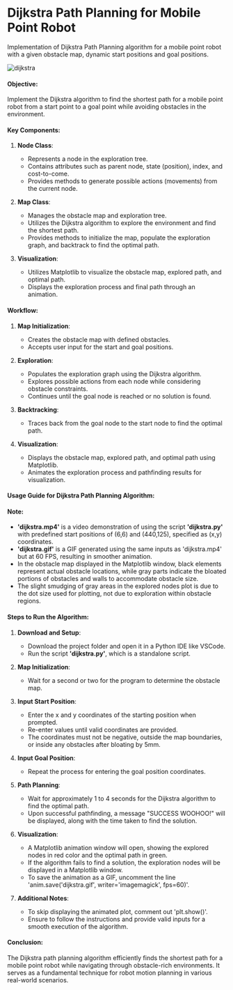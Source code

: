 # Dijkstra Path Planning for Mobile Point Robot
Implementation of Dijkstra Path Planning algorithm for a mobile point robot with a given obstacle map, dynamic start positions and goal positions.

![dijkstra](https://github.com/Shyam-pi/Dijkstra-Path-Planning/assets/57116285/417b9f17-9ce9-4c7f-a5b4-2161575866f1)

#### Objective:
Implement the Dijkstra algorithm to find the shortest path for a mobile point robot from a start point to a goal point while avoiding obstacles in the environment.

#### Key Components:
1. **Node Class**:
   - Represents a node in the exploration tree.
   - Contains attributes such as parent node, state (position), index, and cost-to-come.
   - Provides methods to generate possible actions (movements) from the current node.

2. **Map Class**:
   - Manages the obstacle map and exploration tree.
   - Utilizes the Dijkstra algorithm to explore the environment and find the shortest path.
   - Provides methods to initialize the map, populate the exploration graph, and backtrack to find the optimal path.

3. **Visualization**:
   - Utilizes Matplotlib to visualize the obstacle map, explored path, and optimal path.
   - Displays the exploration process and final path through an animation.

#### Workflow:
1. **Map Initialization**:
   - Creates the obstacle map with defined obstacles.
   - Accepts user input for the start and goal positions.

2. **Exploration**:
   - Populates the exploration graph using the Dijkstra algorithm.
   - Explores possible actions from each node while considering obstacle constraints.
   - Continues until the goal node is reached or no solution is found.

3. **Backtracking**:
   - Traces back from the goal node to the start node to find the optimal path.

4. **Visualization**:
   - Displays the obstacle map, explored path, and optimal path using Matplotlib.
   - Animates the exploration process and pathfinding results for visualization.

#### Usage Guide for Dijkstra Path Planning Algorithm:

#### Note:
- **'dijkstra.mp4'** is a video demonstration of using the script **'dijkstra.py'** with predefined start positions of (6,6) and (440,125), specified as (x,y) coordinates.
- **'dijkstra.gif'** is a GIF generated using the same inputs as 'dijkstra.mp4' but at 60 FPS, resulting in smoother animation.
- In the obstacle map displayed in the Matplotlib window, black elements represent actual obstacle locations, while gray parts indicate the bloated portions of obstacles and walls to accommodate obstacle size.
- The slight smudging of gray areas in the explored nodes plot is due to the dot size used for plotting, not due to exploration within obstacle regions.

#### Steps to Run the Algorithm:
1. **Download and Setup**:
   - Download the project folder and open it in a Python IDE like VSCode.
   - Run the script **'dijkstra.py'**, which is a standalone script.

2. **Map Initialization**:
   - Wait for a second or two for the program to determine the obstacle map.

3. **Input Start Position**:
   - Enter the x and y coordinates of the starting position when prompted.
   - Re-enter values until valid coordinates are provided.
   - The coordinates must not be negative, outside the map boundaries, or inside any obstacles after bloating by 5mm.

4. **Input Goal Position**:
   - Repeat the process for entering the goal position coordinates.

5. **Path Planning**:
   - Wait for approximately 1 to 4 seconds for the Dijkstra algorithm to find the optimal path.
   - Upon successful pathfinding, a message "SUCCESS WOOHOO!" will be displayed, along with the time taken to find the solution.

6. **Visualization**:
   - A Matplotlib animation window will open, showing the explored nodes in red color and the optimal path in green.
   - If the algorithm fails to find a solution, the exploration nodes will be displayed in a Matplotlib window.
   - To save the animation as a GIF, uncomment the line 'anim.save('dijkstra.gif', writer='imagemagick', fps=60)'.

7. **Additional Notes**:
   - To skip displaying the animated plot, comment out 'plt.show()'.
   - Ensure to follow the instructions and provide valid inputs for a smooth execution of the algorithm.

#### Conclusion:
The Dijkstra path planning algorithm efficiently finds the shortest path for a mobile point robot while navigating through obstacle-rich environments. It serves as a fundamental technique for robot motion planning in various real-world scenarios.
